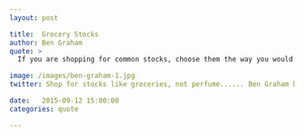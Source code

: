 ```yaml
---
layout: post

title:  Grocery Stocks
author: Ben Graham
quote: >
  If you are shopping for common stocks, choose them the way you would buy groceries, not the way you would buy perfume.

image: /images/ben-graham-1.jpg
twitter: Shop for stocks like groceries, not perfume...... Ben Graham http://quotes.stockflare.com/

date:   2015-09-12 15:00:00
categories: quote

---
```


